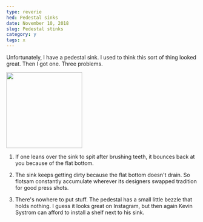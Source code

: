 ```yaml
---
type: reverie
hed: Pedestal sinks
date: November 10, 2018
slug: Pedestal stinks
category: y
tags: x
---
```


Unfortunately, I have a pedestal sink. I used to think this sort of
thing looked great. Then I got one. Three problems.

<img src="https://octodex.github.com/images/bannekat.png" width="200" height="200" />

1. If one leans over the sink to spit after brushing teeth, it
   bounces back at you because of the flat
   bottom.

2. The sink keeps getting dirty because the flat bottom
   doesn't drain. So
   flotsam constantly accumulate wherever its
   designers swapped tradition for good press shots.

3. There's nowhere to put stuff. The pedestal has a small little
   bezzle that holds nothing. I guess it looks great on Instagram, but then again Kevin Systrom can afford to install a shelf next to
   his sink.

<!-- <iframe width="100%" height="100%" src="https://www.youtube.com/embed/XSpw22HPdHU" frameborder="0" allow="accelerometer; autoplay; encrypted-media; gyroscope; picture-in-picture" allowfullscreen></iframe> -->
